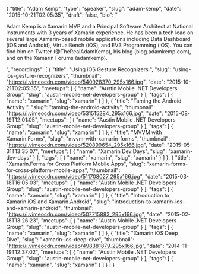 {
  "title": "Adam Kemp",
  "type": "speaker",
  "slug": "adam-kemp",
  "date": "2015-10-21T02:05:35",
  "draft": false,
  "bio": "<p>Adam Kemp is a Xamarin MVP and a Principal Software Architect at National Instruments with 3 years of Xamarin experience. He has been a tech lead on several large Xamarin-based mobile applications including Data Dashboard (iOS and Android), VirtualBench (iOS), and EV3 Programming (iOS). You can find him on Twitter (@TheRealAdamKemp), his blog (blog.adamkemp.com), and on the Xamarin Forums (adamkemp).</p>",
  "recordings": [
    {
      "title": "Using iOS Gesture Recognizers ",
      "slug": "using-ios-gesture-recognizers",
      "thumbnail": "https://i.vimeocdn.com/video/540928370_295x166.jpg",
      "date": "2015-10-21T02:05:35",
      "meetups": [
        {
          "name": "Austin Mobile .NET Developers Group",
          "slug": "austin-mobile-net-developers-group"
        }
      ],
      "tags": [
        {
          "name": "xamarin",
          "slug": "xamarin"
        }
      ]
    },
    {
      "title": "Taming the Android Activity ",
      "slug": "taming-the-android-activity",
      "thumbnail": "https://i.vimeocdn.com/video/531515284_295x166.jpg",
      "date": "2015-08-19T12:01:05",
      "meetups": [
        {
          "name": "Austin Mobile .NET Developers Group",
          "slug": "austin-mobile-net-developers-group"
        }
      ],
      "tags": [
        {
          "name": "xamarin",
          "slug": "xamarin"
        }
      ]
    },
    {
      "title": "MVVM with Xamarin.Forms",
      "slug": "mvvm-with-xamarin-forms",
      "thumbnail": "https://i.vimeocdn.com/video/520899654_295x166.jpg",
      "date": "2015-05-31T13:35:07",
      "meetups": [
        {
          "name": "Xamarin Dev Days",
          "slug": "xamarin-dev-days"
        }
      ],
      "tags": [
        {
          "name": "xamarin",
          "slug": "xamarin"
        }
      ]
    },
    {
      "title": "Xamarin.Forms for Cross Platform Mobile Apps",
      "slug": "xamarin-forms-for-cross-platform-mobile-apps",
      "thumbnail": "https://i.vimeocdn.com/video/511708027_295x166.jpg",
      "date": "2015-03-18T16:05:03",
      "meetups": [
        {
          "name": "Austin Mobile .NET Developers Group",
          "slug": "austin-mobile-net-developers-group"
        }
      ],
      "tags": [
        {
          "name": "xamarin",
          "slug": "xamarin"
        }
      ]
    },
    {
      "title": "Introduction to Xamarin.iOS and Xamarin.Android",
      "slug": "introduction-to-xamarin-ios-and-xamarin-android",
      "thumbnail": "https://i.vimeocdn.com/video/507715883_295x166.jpg",
      "date": "2015-02-18T13:26:23",
      "meetups": [
        {
          "name": "Austin Mobile .NET Developers Group",
          "slug": "austin-mobile-net-developers-group"
        }
      ],
      "tags": [
        {
          "name": "xamarin",
          "slug": "xamarin"
        }
      ]
    },
    {
      "title": "Xamarin.iOS Deep Dive",
      "slug": "xamarin-ios-deep-dive",
      "thumbnail": "https://i.vimeocdn.com/video/498381879_295x166.jpg",
      "date": "2014-11-19T12:37:02",
      "meetups": [
        {
          "name": "Austin Mobile .NET Developers Group",
          "slug": "austin-mobile-net-developers-group"
        }
      ],
      "tags": [
        {
          "name": "xamarin",
          "slug": "xamarin"
        }
      ]
    }
  ]
}